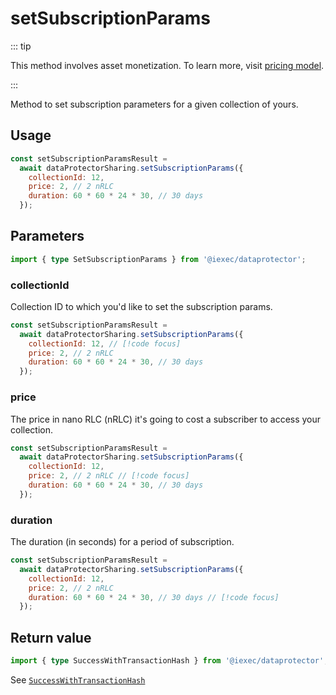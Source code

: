 # setSubscriptionParams

::: tip

This method involves asset monetization. To learn more, visit
[pricing model](../../../../overview/monetizationConcepts/pricingModel.md).

:::

Method to set subscription parameters for a given collection of yours.

## Usage

```js
const setSubscriptionParamsResult =
  await dataProtectorSharing.setSubscriptionParams({
    collectionId: 12,
    price: 2, // 2 nRLC
    duration: 60 * 60 * 24 * 30, // 30 days
  });
```

## Parameters

```ts twoslash
import { type SetSubscriptionParams } from '@iexec/dataprotector';
```

### collectionId

Collection ID to which you'd like to set the subscription params.

```js
const setSubscriptionParamsResult =
  await dataProtectorSharing.setSubscriptionParams({
    collectionId: 12, // [!code focus]
    price: 2, // 2 nRLC
    duration: 60 * 60 * 24 * 30, // 30 days
  });
```

### price

The price in nano RLC (nRLC) it's going to cost a subscriber to access your
collection.

```js
const setSubscriptionParamsResult =
  await dataProtectorSharing.setSubscriptionParams({
    collectionId: 12,
    price: 2, // 2 nRLC // [!code focus]
    duration: 60 * 60 * 24 * 30, // 30 days
  });
```

### duration

The duration (in seconds) for a period of subscription.

```js
const setSubscriptionParamsResult =
  await dataProtectorSharing.setSubscriptionParams({
    collectionId: 12,
    price: 2, // 2 nRLC
    duration: 60 * 60 * 24 * 30, // 30 days // [!code focus]
  });
```

## Return value

```ts twoslash
import { type SuccessWithTransactionHash } from '@iexec/dataprotector';
```

See [`SuccessWithTransactionHash`](../../types.md#successwithtransactionhash)
